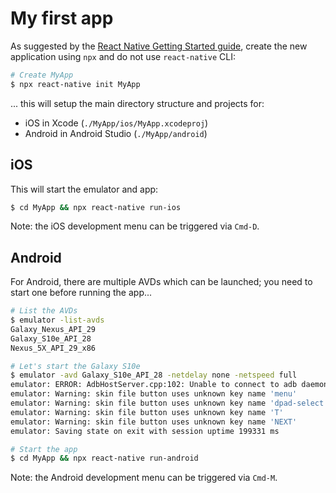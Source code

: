 # My first app

As suggested by the [React Native Getting Started guide](https://facebook.github.io/react-native/docs/getting-started), create the new application using `npx` and do not use `react-native` CLI:

~~~bash
# Create MyApp
$ npx react-native init MyApp
~~~

... this will setup the main directory structure and projects for:

* iOS in Xcode (`./MyApp/ios/MyApp.xcodeproj`)
* Android in Android Studio (`./MyApp/android`)

## iOS

This will start the emulator and app:

~~~bash
$ cd MyApp && npx react-native run-ios
~~~

Note: the iOS development menu can be triggered via `Cmd-D`.

## Android

For Android, there are multiple AVDs which can be launched; you need to start one before running the app...

~~~bash
# List the AVDs
$ emulator -list-avds
Galaxy_Nexus_API_29
Galaxy_S10e_API_28
Nexus_5X_API_29_x86

# Let's start the Galaxy S10e
$ emulator -avd Galaxy_S10e_API_28 -netdelay none -netspeed full
emulator: ERROR: AdbHostServer.cpp:102: Unable to connect to adb daemon on port: 5037   # Ignore since we do not run Android Studio!
emulator: Warning: skin file button uses unknown key name 'menu'
emulator: Warning: skin file button uses unknown key name 'dpad-select'
emulator: Warning: skin file button uses unknown key name 'T'
emulator: Warning: skin file button uses unknown key name 'NEXT'
emulator: Saving state on exit with session uptime 199331 ms

# Start the app
$ cd MyApp && npx react-native run-android
~~~

Note: the Android development menu can be triggered via `Cmd-M`.
